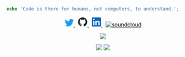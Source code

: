 ```php
echo 'Code is there for humans, not computers, to understand.';
```
<p style="text-align: center">
	<a href="https://twitter.com/tamanhquyen_it">
        <img src="images/twitter.png" width="24" alt="">
    </a>
&nbsp;
	<a href="https://github.com/phuthuycoding"><img src="images/github.svg" width="24" alt="">
    </a>
&nbsp;
    <a href="https://www.linkedin.com/in/quyentm">
        <img src="images/linkedin.png" width="24" alt="">
    </a>
&nbsp;
<a href="https://soundcloud.com/slimq-music"><img width="24" src="https://img.icons8.com/color/96/000000/soundcloud.png" alt="soundcloud"/></a>
</p>
<div style="text-align: center; margin-top: 10px;margin-bottom: 10px;">
<img height='130px' src="https://streak-stats.demolab.com/?user=phuthuycoding&theme=dark&date_format=M%20j%5B%2C%20Y%5D" />
</div>
<div style="text-align: center">
<img height='130px' src="https://github-readme-stats.vercel.app/api?username=phuthuycoding&hide_title=true&show_icons=true&include_all_commits=true&line_height=21&bg_color=0,EC6C6C,FFD479,FFFC79,73FA79&theme=graywhite" />
<img height='130px' src="https://github-readme-stats.vercel.app/api/top-langs/?username=phuthuycoding&hide_title=true&layout=compact&bg_color=0,73FA79,73FDFF,7A81FF&theme=graywhite" />
</div>
